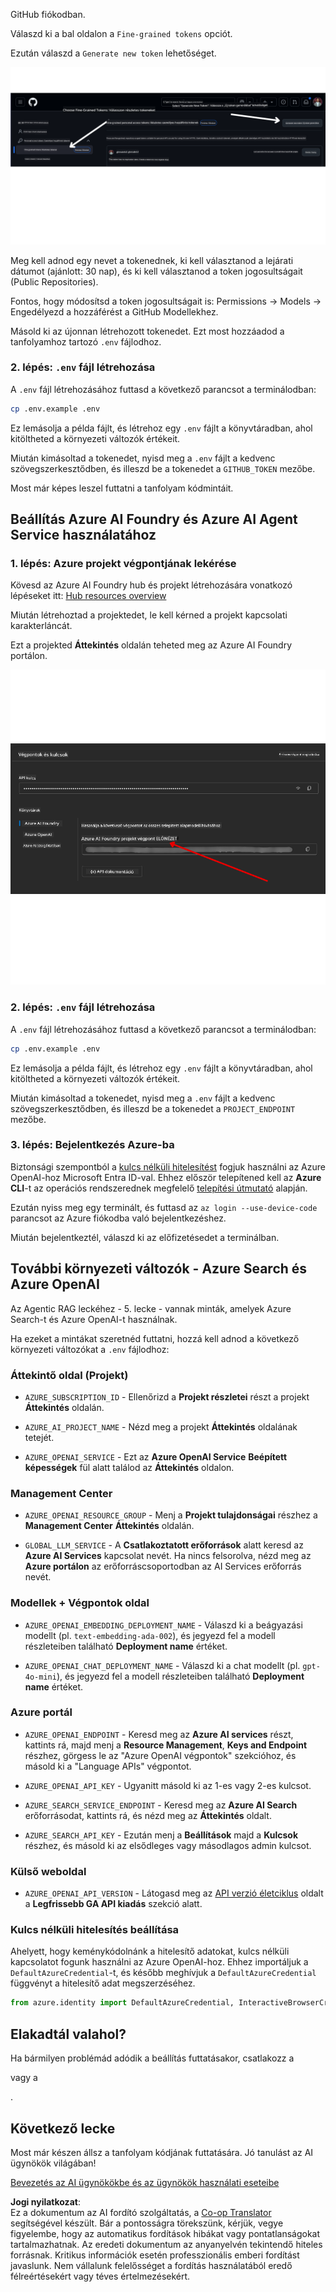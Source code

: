 <!--
CO_OP_TRANSLATOR_METADATA:
{
  "original_hash": "76945069b52a49cd0432ae3e0b0ba22e",
  "translation_date": "2025-07-12T07:55:44+00:00",
  "source_file": "00-course-setup/README.md",
  "language_code": "hu"
}
-->
GitHub fiókodban.

Válaszd ki a bal oldalon a `Fine-grained tokens` opciót.

Ezután válaszd a `Generate new token` lehetőséget.

![Generate Token](../../../translated_images/generate-token.9748d7585dd004cb4119b5aac724baff49c3a85791701b5e8ba3274b037c5b66.hu.png)

Meg kell adnod egy nevet a tokenednek, ki kell választanod a lejárati dátumot (ajánlott: 30 nap), és ki kell választanod a token jogosultságait (Public Repositories).

Fontos, hogy módosítsd a token jogosultságait is: Permissions -> Models -> Engedélyezd a hozzáférést a GitHub Modellekhez.

Másold ki az újonnan létrehozott tokenedet. Ezt most hozzáadod a tanfolyamhoz tartozó `.env` fájlodhoz.

### 2. lépés: `.env` fájl létrehozása

A `.env` fájl létrehozásához futtasd a következő parancsot a terminálodban:

```bash
cp .env.example .env
```

Ez lemásolja a példa fájlt, és létrehoz egy `.env` fájlt a könyvtáradban, ahol kitöltheted a környezeti változók értékeit.

Miután kimásoltad a tokenedet, nyisd meg a `.env` fájlt a kedvenc szövegszerkesztődben, és illeszd be a tokenedet a `GITHUB_TOKEN` mezőbe.

Most már képes leszel futtatni a tanfolyam kódmintáit.

## Beállítás Azure AI Foundry és Azure AI Agent Service használatához

### 1. lépés: Azure projekt végpontjának lekérése

Kövesd az Azure AI Foundry hub és projekt létrehozására vonatkozó lépéseket itt: [Hub resources overview](https://learn.microsoft.com/en-us/azure/ai-foundry/concepts/ai-resources)

Miután létrehoztad a projektedet, le kell kérned a projekt kapcsolati karakterláncát.

Ezt a projekted **Áttekintés** oldalán teheted meg az Azure AI Foundry portálon.

![Project Connection String](../../../translated_images/project-endpoint.8cf04c9975bbfbf18f6447a599550edb052e52264fb7124d04a12e6175e330a5.hu.png)

### 2. lépés: `.env` fájl létrehozása

A `.env` fájl létrehozásához futtasd a következő parancsot a terminálodban:

```bash
cp .env.example .env
```

Ez lemásolja a példa fájlt, és létrehoz egy `.env` fájlt a könyvtáradban, ahol kitöltheted a környezeti változók értékeit.

Miután kimásoltad a tokenedet, nyisd meg a `.env` fájlt a kedvenc szövegszerkesztődben, és illeszd be a tokenedet a `PROJECT_ENDPOINT` mezőbe.

### 3. lépés: Bejelentkezés Azure-ba

Biztonsági szempontból a [kulcs nélküli hitelesítést](https://learn.microsoft.com/azure/developer/ai/keyless-connections?tabs=csharp%2Cazure-cli?WT.mc_id=academic-105485-koreyst) fogjuk használni az Azure OpenAI-hoz Microsoft Entra ID-val. Ehhez először telepítened kell az **Azure CLI**-t az operációs rendszerednek megfelelő [telepítési útmutató](https://learn.microsoft.com/cli/azure/install-azure-cli?WT.mc_id=academic-105485-koreyst) alapján.

Ezután nyiss meg egy terminált, és futtasd az `az login --use-device-code` parancsot az Azure fiókodba való bejelentkezéshez.

Miután bejelentkeztél, válaszd ki az előfizetésedet a terminálban.

## További környezeti változók - Azure Search és Azure OpenAI

Az Agentic RAG leckéhez - 5. lecke - vannak minták, amelyek Azure Search-t és Azure OpenAI-t használnak.

Ha ezeket a mintákat szeretnéd futtatni, hozzá kell adnod a következő környezeti változókat a `.env` fájlodhoz:

### Áttekintő oldal (Projekt)

- `AZURE_SUBSCRIPTION_ID` - Ellenőrizd a **Projekt részletei** részt a projekt **Áttekintés** oldalán.

- `AZURE_AI_PROJECT_NAME` - Nézd meg a projekt **Áttekintés** oldalának tetejét.

- `AZURE_OPENAI_SERVICE` - Ezt az **Azure OpenAI Service** **Beépített képességek** fül alatt találod az **Áttekintés** oldalon.

### Management Center

- `AZURE_OPENAI_RESOURCE_GROUP` - Menj a **Projekt tulajdonságai** részhez a **Management Center** **Áttekintés** oldalán.

- `GLOBAL_LLM_SERVICE` - A **Csatlakoztatott erőforrások** alatt keresd az **Azure AI Services** kapcsolat nevét. Ha nincs felsorolva, nézd meg az **Azure portálon** az erőforráscsoportodban az AI Services erőforrás nevét.

### Modellek + Végpontok oldal

- `AZURE_OPENAI_EMBEDDING_DEPLOYMENT_NAME` - Válaszd ki a beágyazási modellt (pl. `text-embedding-ada-002`), és jegyezd fel a modell részleteiben található **Deployment name** értéket.

- `AZURE_OPENAI_CHAT_DEPLOYMENT_NAME` - Válaszd ki a chat modellt (pl. `gpt-4o-mini`), és jegyezd fel a modell részleteiben található **Deployment name** értéket.

### Azure portál

- `AZURE_OPENAI_ENDPOINT` - Keresd meg az **Azure AI services** részt, kattints rá, majd menj a **Resource Management**, **Keys and Endpoint** részhez, görgess le az "Azure OpenAI végpontok" szekcióhoz, és másold ki a "Language APIs" végpontot.

- `AZURE_OPENAI_API_KEY` - Ugyanitt másold ki az 1-es vagy 2-es kulcsot.

- `AZURE_SEARCH_SERVICE_ENDPOINT` - Keresd meg az **Azure AI Search** erőforrásodat, kattints rá, és nézd meg az **Áttekintés** oldalt.

- `AZURE_SEARCH_API_KEY` - Ezután menj a **Beállítások** majd a **Kulcsok** részhez, és másold ki az elsődleges vagy másodlagos admin kulcsot.

### Külső weboldal

- `AZURE_OPENAI_API_VERSION` - Látogasd meg az [API verzió életciklus](https://learn.microsoft.com/en-us/azure/ai-services/openai/api-version-deprecation#latest-ga-api-release) oldalt a **Legfrissebb GA API kiadás** szekció alatt.

### Kulcs nélküli hitelesítés beállítása

Ahelyett, hogy keménykódolnánk a hitelesítő adatokat, kulcs nélküli kapcsolatot fogunk használni az Azure OpenAI-hoz. Ehhez importáljuk a `DefaultAzureCredential`-t, és később meghívjuk a `DefaultAzureCredential` függvényt a hitelesítő adat megszerzéséhez.

```python
from azure.identity import DefaultAzureCredential, InteractiveBrowserCredential
```

## Elakadtál valahol?

Ha bármilyen problémád adódik a beállítás futtatásakor, csatlakozz a

vagy a

.

## Következő lecke

Most már készen állsz a tanfolyam kódjának futtatására. Jó tanulást az AI ügynökök világában!

[Bevezetés az AI ügynökökbe és az ügynökök használati eseteibe](../01-intro-to-ai-agents/README.md)

**Jogi nyilatkozat**:  
Ez a dokumentum az AI fordító szolgáltatás, a [Co-op Translator](https://github.com/Azure/co-op-translator) segítségével készült. Bár a pontosságra törekszünk, kérjük, vegye figyelembe, hogy az automatikus fordítások hibákat vagy pontatlanságokat tartalmazhatnak. Az eredeti dokumentum az anyanyelvén tekintendő hiteles forrásnak. Kritikus információk esetén professzionális emberi fordítást javaslunk. Nem vállalunk felelősséget a fordítás használatából eredő félreértésekért vagy téves értelmezésekért.